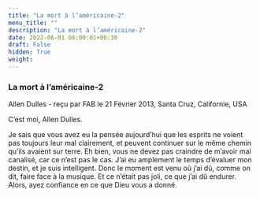 ```yaml
---
title: "La mort à l’américaine-2"
menu_title: ""
description: "La mort à l’américaine-2"
date: 2022-06-01 06:00:01+00:30
draft: False
hidden: True
weight:
---
```

### La mort à l’américaine-2

Allen Dulles - reçu par FAB le 21 Février 2013, Santa Cruz, Californie, USA

C’est moi, Allen Dulles.

Je sais que vous avez eu la pensée aujourd’hui que les esprits ne voient pas toujours leur mal clairement, et peuvent continuer sur le même chemin qu’ils avaient sur terre. Eh bien, vous ne devez pas craindre de m’avoir mal canalisé, car ce n’est pas le cas. J’ai eu amplement le temps d’évaluer mon destin, et je suis intelligent. Donc le moment est venu où j’ai dû, comme on dit, faire face à la musique. Et ce n’était pas joli, ce que j’ai dû endurer. Alors, ayez confiance en ce que Dieu vous a donné.



